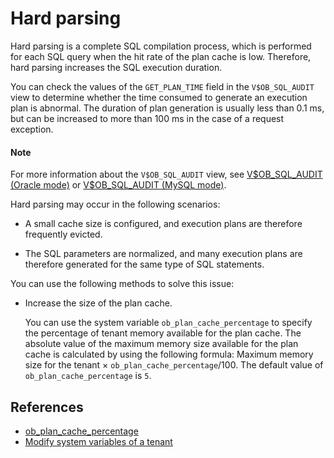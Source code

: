 # Hard parsing

Hard parsing is a complete SQL compilation process, which is performed for each SQL query when the hit rate of the plan cache is low. Therefore, hard parsing increases the SQL execution duration.

You can check the values of the `GET_PLAN_TIME` field in the `V$OB_SQL_AUDIT` view to determine whether the time consumed to generate an execution plan is abnormal. The duration of plan generation is usually less than 0.1 ms, but can be increased to more than 100 ms in the case of a request exception.

<main id="notice" type='explain'>
    <h4>Note</h4>
    <p>For more information about the <code>V$OB_SQL_AUDIT</code> view, see <a href="../../../../700.reference/700.system-views/500.system-view-of-oracle-mode/300.performance-view-of-oracle-mode/3000.gv-sql_audit-of-oracle-mode.md">V$OB_SQL_AUDIT (Oracle mode)</a> or <a href="../../../../700.reference/700.system-views/400.system-view-of-mysql-mode/300.performance-view-of-mysql-mode/2200.gv-sql_audit-of-mysql-mode.md">V$OB_SQL_AUDIT (MySQL mode)</a>. </p>
</main>

<!-- Here is an example:

![Hard parsing](https://obbusiness-private.oss-cn-shanghai.aliyuncs.com/doc/img/observer/410-easy/tuning-hardparsing.jpg) -->

Hard parsing may occur in the following scenarios:

* A small cache size is configured, and execution plans are therefore frequently evicted.

* The SQL parameters are normalized, and many execution plans are therefore generated for the same type of SQL statements.

You can use the following methods to solve this issue:

* Increase the size of the plan cache.

   You can use the system variable `ob_plan_cache_percentage` to specify the percentage of tenant memory available for the plan cache. The absolute value of the maximum memory size available for the plan cache is calculated by using the following formula: Maximum memory size for the tenant × `ob_plan_cache_percentage`/100. The default value of `ob_plan_cache_percentage` is `5`.

## References

* [ob_plan_cache_percentage](../../../../700.reference/800.configuration-items-and-system-variables/200.system-variable/300.global-system-variable/8600.ob_plan_cache_percentage-global.md)
* [Modify system variables of a tenant](../../../200.tenant-management/600.common-tenant-operations/700.modify-system-variables-of-tenant.md)
